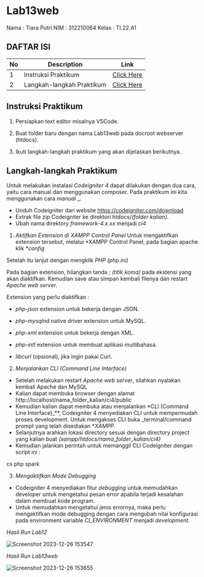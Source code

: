 # Lab13web


Nama        : Tiara Putri
NIM         : 312210064
Kelas       : TI.22.A1


## DAFTAR ISI <br>
| No | Description | Link |
|-----|------|-----|
|1|Instruksi Praktikum|[Click Here](#instruksi-praktikum)|
|2|Langkah-langkah Praktikum|[Click Here](#langkah-langkah-praktikum)|

## Instruksi Praktikum
1. Persiapkan text editor misalnya VSCode.

2. Buat folder baru dengan nama Lab13web pada docroot webserver (htdocs).

3. Ikuti langkah-langkah praktikum yang akan dijelaskan berikutnya.

## Langkah-langkah Praktikum

Untuk melakukan instalasi *Codeigniter 4* dapat dilakukan dengan dua cara, yaitu cara manual dan menggunakan composer. Pada praktikum ini kita menggunakan cara *manual* _.

- Unduh Codeigniter dari website https://codeigniter.com/download
- Extrak file zip Codeigniter ke direktori htdocs/_(folder kalian)_.
- Ubah nama direktory *framework-4.x.xx* menjadi *ci4*

1. *Aktifkan Extension di XAMPP Control Panel*
Untuk mengaktifkan extension tersebut, melalui *XAMPP Control Panel, pada bagian apache klik **config*

Setelah itu lanjut dengan mengklik *PHP (php.ini)*

Pada bagian extension, hilangkan tanda *; (titik koma)* pada ekstensi yang akan diaktifkan. Kemudian save atau simpan kembali filenya dan restart *Apache web server*.

Extension yang perlu diaktifkan :

   - *php-json* extension untuk bekerja dengan JSON.

   - *php-mysqlnd* native driver extension untuk MySQL.

   - *php-xml* extension untuk bekerja dengan XML.

   - *php-intl* extension untuk membuat aplikasi multibahasa.

   - *libcurl* (opsional), jika ingin pakai Curl.

2. *Menjalankan CLI (Command Line Interface)*

- Setelah melakukan restart *Apache web server*, silahkan nyalakan kembali Apache dan MySQL
- Kalian dapat membuka browser dengan alamat http://localhost/nama_folder_kalian/ci4/public
- Kemudian kalian dapat membuka atau menjalankan *CLI (Command Line Interface)_**, Codeigniter 4 menyediakan CLI untuk mempermudah proses development. Untuk mengakses CLI buka _terminal/command prompt yang telah disediakan **XAMPP*.
- Selanjutnya arahkan lokasi directory sesuai dengan directory project yang kalian buat *(xampp/htdocs/nama_folder_kalian/ci4)*
- Kemudian jalankan perintah untuk memanggil CLI Codeigniter dengan script ini :

 
cs
php spark
 

3. *Mengaktifkan Mode Debugging*
- Codeigniter 4 menyediakan fitur *debugging* untuk memudahkan developer untuk mengetahui pesan error apabila terjadi kesalahan dalam membuat kode program.
- Untuk memudahkan mengetahui jenis errornya, maka perlu mengaktifkan mode debugging dengan cara mengubah nilai konfigurasi pada environment variable *CI_ENVIRONMENT* menjadi *development*.

*Hasil Run Lab12*

![Screenshot 2023-12-26 153547](https://github.com/tiaraputriiiiii/Lab13web/assets/115775237/05bd8fc1-72f5-468f-b93a-db1b375fcaa7)


*Hasil Run Lab13web*

![Screenshot 2023-12-26 153655](https://github.com/tiaraputriiiiii/Lab13web/assets/115775237/c904eb85-1cca-4022-80aa-b1a6d87be547)

